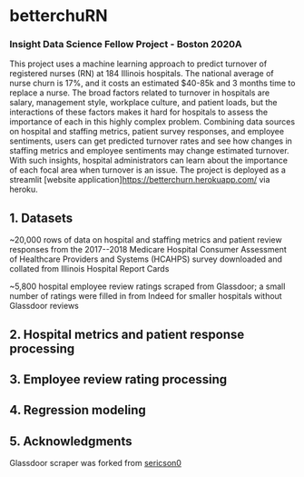 # betterchuRN

### Insight Data Science Fellow Project - Boston 2020A

This project uses a machine learning approach to predict turnover of registered nurses (RN) at 184 Illinois hospitals. The national average of nurse churn is 17%, and it costs an estimated $40-85k and 3 months time to replace a nurse. The broad factors related to turnover in hospitals are salary, management style, workplace culture, and patient loads, but the interactions of these factors makes it hard for hospitals to assess the importance of each in this highly complex problem. Combining data sources on hospital and staffing metrics, patient survey responses, and employee sentiments, users can get predicted turnover rates and see how changes in staffing metrics and employee sentiments may change estimated turnover. With such insights, hospital administrators can learn about the importance of each focal area when turnover is an issue. The project is deployed as a streamlit [website application]https://betterchurn.herokuapp.com/ via heroku.

## 1. Datasets

~20,000 rows of data on hospital and staffing metrics and patient review responses from the 2017--2018 Medicare Hospital Consumer Assessment of Healthcare Providers and Systems (HCAHPS) survey downloaded and collated from Illinois Hospital Report Cards

~5,800 hospital employee review ratings scraped from Glassdoor; a small number of ratings were filled in from Indeed for       smaller hospitals without Glassdoor reviews

## 2. Hospital metrics and patient response processing

## 3. Employee review rating processing

## 4. Regression modeling 

## 5. Acknowledgments

Glassdoor scraper was forked from [sericson0](https://github.com/sericson0)
